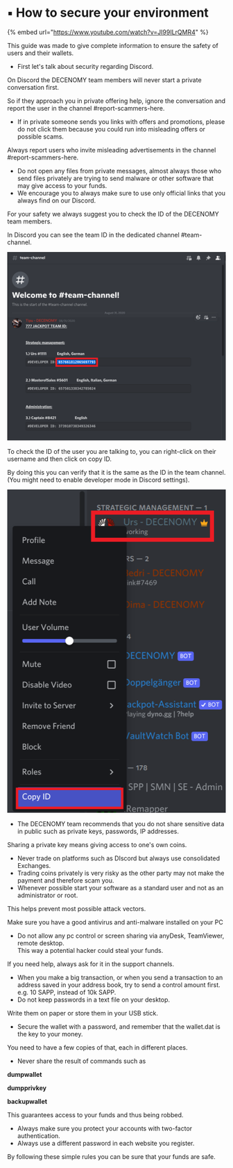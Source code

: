 # ▪ How to secure your environment

{% embed url="https://www.youtube.com/watch?v=JI99ILrQMR4" %}

This guide was made to give complete information to ensure the safety of users and their wallets.

* First let's talk about security regarding Discord.

On Discord the DECENOMY team members will never start a private conversation first.

So if they approach you in private offering help, ignore the conversation and report the user in the channel #report-scammers-here.

* If in private someone sends you links with offers and promotions, please do not click them because you could run into misleading offers or possible scams.

Always report users who invite misleading advertisements in the channel #report-scammers-here.

* Do not open any files from private messages, almost always those who send files privately are trying to send malware or other software that may give access to your funds.
* We encourage you to always make sure to use only official links that you always find on our Discord.

For your safety we always suggest you to check the ID of the DECENOMY team members.

In Discord you can see the team ID in the dedicated channel #team-channel.

![](../.gitbook/assets/0)

To check the ID of the user you are talking to, you can right-click on their username and then click on copy ID.

By doing this you can verify that it is the same as the ID in the team channel. (You might need to enable developer mode in Discord settings).

![](<../.gitbook/assets/1 (1) (1)>)

* The DECENOMY team recommends that you do not share sensitive data in public such as private keys, passwords, IP addresses.

Sharing a private key means giving access to one's own coins.

* Never trade on platforms such as DIscord but always use consolidated Exchanges.
* Trading coins privately is very risky as the other party may not make the payment and therefore scam you.
* Whenever possible start your software as a standard user and not as an administrator or root.

This helps prevent most possible attack vectors.

Make sure you have a good antivirus and anti-malware installed on your PC

* Do not allow any pc control or screen sharing via anyDesk, TeamViewer, remote desktop.\
  This way a potential hacker could steal your funds.

If you need help, always ask for it in the support channels.

* When you make a big transaction, or when you send a transaction to an address saved in your address book, try to send a control amount first. e.g. 10 SAPP, instead of 10k SAPP.
* Do not keep passwords in a text file on your desktop.

Write them on paper or store them in your USB stick.

* Secure the wallet with a password, and remember that the wallet.dat is the key to your money.

You need to have a few copies of that, each in different places.

* Never share the result of commands such as

**dumpwallet**

**dumpprivkey**

**backupwallet**

This guarantees access to your funds and thus being robbed.

* Always make sure you protect your accounts with two-factor authentication.
* Always use a different password in each website you register.

By following these simple rules you can be sure that your funds are safe.
